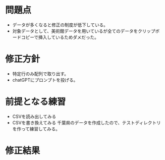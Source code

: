# 問題点
- データが多くなると修正の制度が低下している。
- 対象データとして、美術館データを用いているが全てのデータをクリップボードコピーで挿入しているためダメだった。

# 修正方針
- 特定行のみ配列で取り出す。
- chatGPTにプロンプトを投げる。

# 前提となる練習
- CSVを読み出してみる
- CSVを書き換えてみる
千葉県のデータを作成したので、テストディレクトリを作って練習してみる。

# 修正結果

